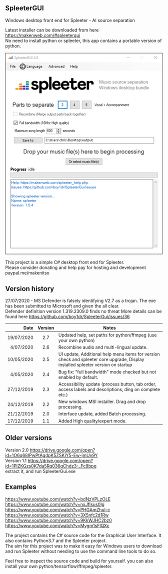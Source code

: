 ## SpleeterGUI
Windows desktop front end for Spleeter - AI source separation  
   

Latest installer can be downloaded from here https://makenweb.com/#spleetergui  
No need to install python or spleeter, this app contains a portable version of python.  

![SpleeterGUI_app](/SpleeterGUI.png)  

This project is a simple C# desktop front end for Spleeter.  
Please consider donating and help pay for hosting and development paypal.me/makenitso  

## Version history  
27/07/2020 - MS Defender is falsely identifying V2.7 as a trojan. The exe has been submitted to Microsoft and given the all clear.  
             Defender definition version 1.319.2309.0 finds no threat
	     More details can be found here https://github.com/boy1dr/SpleeterGui/issues/36

| Date | Version | Notes |
| ----: |:-------:| ----- |
| 19/07/2020 | 2.7 | Updated help, set paths for python/ffmpeg (use your own python) |
| 4/07/2020 | 2.6 | Recombine audio and multi-lingual update. |
| 10/05/2020 | 2.5 | UI update, Additional help menu items for version check and spleeter core upgrade, Display installed spleeter version on startup |
| 4/05/2020 | 2.4 | Bug fix: "full bandwidth" mode checked but not enabled by default. |
| 27/12/2019 | 2.3 | Accessibility update (process button, tab order, access labels and descriptions, ding on complete etc.) |
| 24/12/2019 | 2.2 | New windows MSI installer. Drag and drop processing. |
| 21/12/2019 | 2.0 | Interface update, added Batch processing. |
| 17/12/2019 | 1.1 | Added High quality/expert mode. |
  

## Older versions  
Version 2.0 https://drive.google.com/open?id=1O6q68IPwPtAgdpK5ZSKiY5-Ew-jmUv9Y  
Version 1.1 https://drive.google.com/open?id=1PlZKGzs0K7da5Rq036qChdz3-_Fc9bpq  
extract it, and run SpleeterGui.exe  

## Examples
https://www.youtube.com/watch?v=bdNzVPLzOLE  
https://www.youtube.com/watch?v=nxJfIsus0Ig  
https://www.youtube.com/watch?v=PHGAmZhuI-c  
https://www.youtube.com/watch?v=3X5nfc2d1Rw  
https://www.youtube.com/watch?v=9KkWJHC2bz0  
https://www.youtube.com/watch?v=Mygm1sFlQXc  

The project contains the C# source code for the Graphical User Interface. It also contains Python3.7 and the Spleeter project.  
The aim for this project was to make it easy for Windows users to download and run Spleeter without needing to use the command line tools to do so.  


Feel free to inspect the source code and build for yourself. you can also install your own python/tensorflow/ffmpeg/spleeter.
